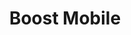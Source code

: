 ---
title: "Boost Mobile"
url: /milwaukee/boost-mobile-west-fond-du-lac-avenue/
shop: mobile phone
---